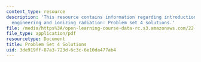 ```yaml
---
content_type: resource
description: 'This resource contains information regarding introduction to nuclear
  engineering and ionizing radiation: Problem set 4 solutions.'
file: /media/https%3A/open-learning-course-data-rc.s3.amazonaws.com/22-01-introduction-to-nuclear-engineering-and-ionizing-radiation-fall-2016/3de919ff87a3723d6c3c6e10da477ab4_MIT22_01F16_ProblemSet4Sol.pdf
file_type: application/pdf
resourcetype: Document
title: Problem Set 4 Solutions
uid: 3de919ff-87a3-723d-6c3c-6e10da477ab4
---
```

